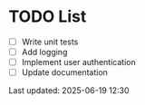 # TODO List

- [ ] Write unit tests
- [ ] Add logging
- [ ] Implement user authentication
- [ ] Update documentation

Last updated: 2025-06-19 12:30
